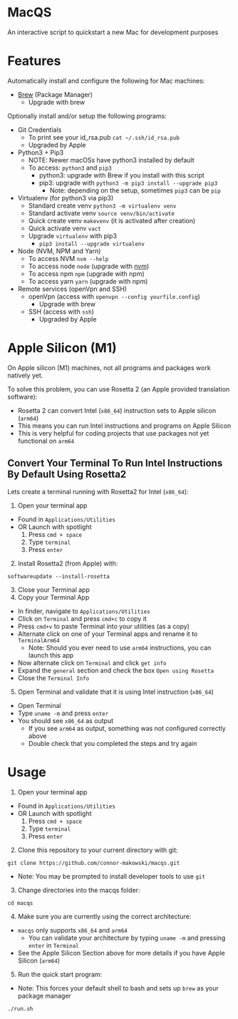 # MacQS
An interactive script to quickstart a new Mac for development purposes


# Features

Automatically install and configure the following for Mac machines:

- [Brew](https://brew.sh/) (Package Manager)
  - Upgrade with brew

Optionally install and/or setup the following programs:

- Git Credentials
  - To print see your id_rsa.pub `cat ~/.ssh/id_rsa.pub`
  - Upgraded by Apple
- Python3 + Pip3
  - NOTE: Newer macOSs have python3 installed by default
  - To access: `python3` and `pip3`
    - python3: upgrade with Brew if you install with this script
    - pip3: upgrade with `python3 -m pip3 install --upgrade pip3`
      - Note: depending on the setup, sometimes `pip3` can be `pip`
- Virtualenv (for python3 via pip3)
  - Standard create venv `python3 -m virtualenv venv`
  - Standard activate venv `source venv/bin/activate`
  - Quick create venv `makevenv` (it is activated after creation)
  - Quick activate venv `vact`
  - Upgrade `virtualenv` with pip3
    - `pip3 install --upgrade virtualenv`
- Node (NVM, NPM and Yarn)
  - To access NVM `nvm --help`
  - To access node `node` (upgrade with [nvm](https://github.com/nvm-sh/nvm))
  - To access npm `npm` (upgrade with npm)
  - To access yarn `yarn` (upgrade with npm)
- Remote services (openVpn and SSH)
  - openVpn (access with `openvpn --config yourfile.config`)
    - Upgrade with brew
  - SSH (access with `ssh`)
    - Upgraded by Apple


# Apple Silicon (M1)

On Apple silicon (M1) machines, not all programs and packages work natively yet.

To solve this problem, you can use Rosetta 2 (an Apple provided translation software):

- Rosetta 2 can  convert Intel (`x86_64`) instruction sets to Apple silicon (`arm64`)
- This means you can run Intel instructions and programs on Apple Silicon
- This is very helpful for coding projects that use packages not yet functional on `arm64`


## Convert Your Terminal To Run Intel Instructions By Default Using Rosetta2
Lets create a terminal running with Rosetta2 for Intel (`x86_64`):

1. Open your terminal app
  - Found in `Applications/Utilities`
  - OR Launch with spotlight
    1. Press `cmd + space`
    2. Type `terminal`
    3. Press `enter`
2. Install Rosetta2 (from Apple) with:
  ```
  softwareupdate --install-rosetta
  ```
3. Close your Terminal app
4. Copy your Terminal App
  - In finder, navigate to `Applications/Utilities`
  - Click on `Terminal` and press `cmd+c` to copy it
  - Press `cmd+v` to paste Terminal into your utilities (as a copy)
  - Alternate click on one of your Terminal apps and rename it to `TerminalArm64`
    - Note: Should you ever need to use `arm64` instructions, you can launch this app
  - Now alternate click on `Terminal` and click `get info`
  - Expand the `general` section and check the box `Open using Rosetta`
  - Close the `Terminal Info`
5. Open Terminal and validate that it is using Intel instruction (`x86_64`)
  - Open Terminal
  - Type `uname -m` and press `enter`
  - You should see `x86_64` as output
    - If you see `arm64` as output, something was not configured correctly above
    - Double check that you completed the steps and try again


# Usage

1. Open your terminal app
  - Found in `Applications/Utilities`
  - OR Launch with spotlight
    1. Press `cmd + space`
    2. Type `terminal`
    3. Press `enter`

2. Clone this repository to your current directory with git:
  ```
  git clone https://github.com/connor-makowski/macqs.git
  ```
  - Note: You may be prompted to install developer tools to use `git`

3. Change directories into the macqs folder:
  ```
  cd macqs
  ```

4. Make sure you are currently using the correct architecture:
  - `macqs` only supports `x86_64` and `arm64`
    - You can validate your architecture by typing `uname -m` and pressing `enter` in `Terminal`
  - See the Apple Silicon Section above for more details if you have Apple Silicon (`arm64`)

5. Run the quick start program:
  - Note: This forces your default shell to bash and sets up `brew` as your package manager
  ```
  ./run.sh
  ```
